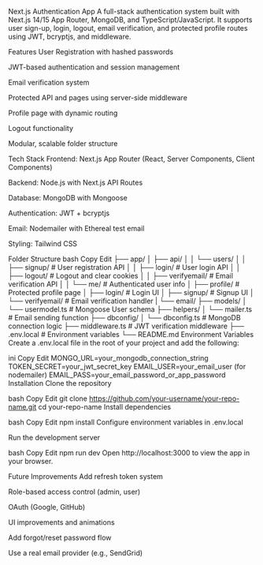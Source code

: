 Next.js Authentication App
A full-stack authentication system built with Next.js 14/15 App Router, MongoDB, and TypeScript/JavaScript. It supports user sign-up, login, logout, email verification, and protected profile routes using JWT, bcryptjs, and middleware.

Features
User Registration with hashed passwords

JWT-based authentication and session management

Email verification system

Protected API and pages using server-side middleware

Profile page with dynamic routing

Logout functionality

Modular, scalable folder structure

Tech Stack
Frontend: Next.js App Router (React, Server Components, Client Components)

Backend: Node.js with Next.js API Routes

Database: MongoDB with Mongoose

Authentication: JWT + bcryptjs

Email: Nodemailer with Ethereal test email

Styling: Tailwind CSS

Folder Structure
bash
Copy
Edit
├── app/
│   ├── api/
│   │   └── users/
│   │       ├── signup/        # User registration API
│   │       ├── login/         # User login API
│   │       ├── logout/        # Logout and clear cookies
│   │       ├── verifyemail/   # Email verification API
│   │       └── me/            # Authenticated user info
│   ├── profile/               # Protected profile page
│   ├── login/                 # Login UI
│   ├── signup/                # Signup UI
│   └── verifyemail/           # Email verification handler
|   └── email/
├── models/
│   └── usermodel.ts          # Mongoose User schema
├── helpers/
│   └── mailer.ts             # Email sending function
├── dbconfig/
│   └── dbconfig.ts           # MongoDB connection logic
├── middleware.ts             # JWT verification middleware
├── .env.local                # Environment variables
└── README.md
Environment Variables
Create a .env.local file in the root of your project and add the following:

ini
Copy
Edit
MONGO_URL=your_mongodb_connection_string
TOKEN_SECRET=your_jwt_secret_key
EMAIL_USER=your_email_user (for nodemailer)
EMAIL_PASS=your_email_password_or_app_password
Installation
Clone the repository

bash
Copy
Edit
git clone https://github.com/your-username/your-repo-name.git
cd your-repo-name
Install dependencies

bash
Copy
Edit
npm install
Configure environment variables in .env.local

Run the development server

bash
Copy
Edit
npm run dev
Open http://localhost:3000 to view the app in your browser.

Future Improvements
Add refresh token system

Role-based access control (admin, user)

OAuth (Google, GitHub)

UI improvements and animations

Add forgot/reset password flow

Use a real email provider (e.g., SendGrid)
